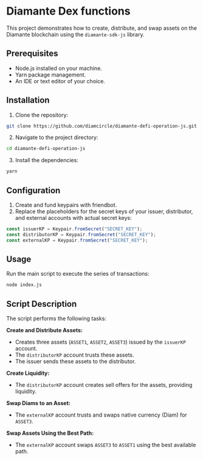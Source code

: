 # Diamante Dex functions

This project demonstrates how to create, distribute, and swap assets on the Diamante blockchain using the `diamante-sdk-js` library.

## Prerequisites

- Node.js installed on your machine.
- Yarn package management.
- An IDE or text editor of your choice.

## Installation

1. Clone the repository:

```bash
git clone https://github.com/diamcircle/diamante-defi-operation-js.git

```

2. Navigate to the project directory:

```bash
cd diamante-defi-operation-js
```

3. Install the dependencies:

```bash
yarn
```

## Configuration

1. Create and fund keypairs with friendbot.
2. Replace the placeholders for the secret keys of your issuer, distributor, and external accounts with actual secret keys:

```js
const issuerKP = Keypair.fromSecret("SECRET_KEY");
const distributorKP = Keypair.fromSecret("SECRET_KEY");
const externalKP = Keypair.fromSecret("SECRET_KEY");
```

## Usage

Run the main script to execute the series of transactions:

```bash
node index.js
```

## Script Description

The script performs the following tasks:

**Create and Distribute Assets:**

- Creates three assets (`ASSET1`, `ASSET2`, `ASSET3`) issued by the `issuerKP` account.
- The `distributorKP` account trusts these assets.
- The issuer sends these assets to the distributor.

**Create Liquidity:**

- The `distributorKP` account creates sell offers for the assets, providing liquidity.

**Swap Diams to an Asset:**

- The `externalKP` account trusts and swaps native currency (Diam) for `ASSET3`.

**Swap Assets Using the Best Path:**

- The `externalKP` account swaps `ASSET3` to `ASSET1` using the best available path.
